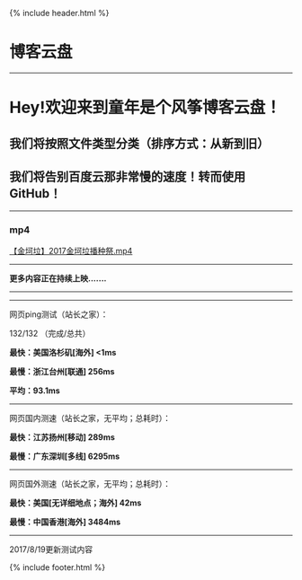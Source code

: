 ﻿---
layout: default
home-title: 博客云盘
description: 文件大杂烩！
---

{% include header.html %}

# 博客云盘
-------------------------
# Hey!欢迎来到童年是个风筝博客云盘！
## 我们将按照文件类型分类（排序方式：从新到旧）
## 我们将告别百度云那非常慢的速度！转而使用GitHub！
--------------------------

### mp4

[【金坷垃】2017金坷垃播种祭.mp4](https://github.com/sctop/WebSideFile/raw/master/sctop.github.io/%E3%80%90%E9%87%91%E5%9D%B7%E5%9E%83%E3%80%912017%E9%87%91%E5%9D%B7%E5%9E%83%E6%92%AD%E7%A7%8D%E7%A5%AD.mp4)

-----------------------------

**更多内容正在持续上映.......**

-----------------------------

-----------------------------

网页ping测试（站长之家）：

132/132 （完成/总共）

**最快：美国洛杉矶[海外] <1ms**

**最慢：浙江台州[联通] 256ms**

**平均：93.1ms**

-----------------------------

网页国内测速（站长之家，无平均；总耗时）：

**最快：江苏扬州[移动] 289ms**

**最慢：广东深圳[多线] 6295ms**

------------------------------

网页国外测速（站长之家，无平均；总耗时）：

**最快：美国[无详细地点；海外] 42ms**

**最慢：中国香港[海外] 3484ms**

------------------------------

2017/8/19更新测试内容

{% include footer.html %}
